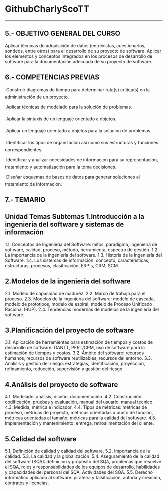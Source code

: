 # GithubCharlyScoTT
---------------------------
  5.- OBJETIVO GENERAL DEL CURSO
  ------------------------------
Aplicar técnicas de adquisición de datos (entrevistas, cuestionarios, sondeos, entre otros)
para el desarrollo de su proyecto de software.
Aplicar los elementos y conceptos integrados en los procesos de desarrollo de software para
la documentación adecuada de su proyecto de software.

  6.- COMPETENCIAS PREVIAS
  -----------------
 Construir diagramas de tiempo para determinar ruta(s) crítica(s) en la administración
de un proyecto.

 Aplicar técnicas de modelado para la solución de problemas.

 Aplicar la sintaxis de un lenguaje orientado a objetos.

 Aplicar un lenguaje orientado a objetos para la solución de problemas.

 Identificar los tipos de organización así como sus estructuras y funciones correspondientes.

 Identificar y analizar necesidades de información para su representación, tratamiento y automatización para la toma decisiones.

 Diseñar esquemas de bases de datos para generar soluciones al tratamiento de
información.

  7.- TEMARIO
--
Unidad Temas Subtemas
1.Introducción a la ingeniería del software y sistemas de información
--
1.1. Conceptos de Ingeniería del Software:
mitos, paradigma, ingeniería de software,
calidad, proceso, método, herramienta,
espectro de gestión.
1.2. La importancia de la ingeniería del
software.
1.3. Historia de la Ingeniería del Software.
1.4. Los sistemas de información: concepto,
características, estructuras, procesos,
clasificación, ERP´s, CRM, SCM.

2.Modelos de la ingeniería del software
--
2.1. Modelo de capacidad de madurez.
2.2. Marco de trabajo para el proceso.
2.3. Modelos de la ingeniería del software:
modelo de cascada, modelo de prototipos,
modelo de espiral, modelo de Proceso
Unificado Racional (RUP).
2.4. Tendencias modernas de modelos de la
ingeniería del software.

3.Planificación del proyecto de software
--
3.1. Aplicación de herramientas para estimación
de tiempos y costos de desarrollo de
software: GANTT, PERT/CPM, uso de
software para la estimación de tiempos y
costos.
3.2. Ámbito del software: recursos humanos,
recursos de software reutilizables, recursos
del entorno.
3.3. Análisis y gestión del riesgo: estrategias,
identificación, proyección, refinamiento,
reducción, supervisión y gestión del riesgo.

4.Análisis del proyecto de software
--
4.1. Modelado: análisis, diseño, documentación.
4.2. Construcción: codificación, pruebas y
evaluación, manual del usuario, manual
técnico.
4.3. Medida, métrica e indicador.
4.4. Tipos de métricas: métricas de proceso,
métricas de proyecto, métricas orientadas a
punto de función, métricas orientadas al
tamaño, métricas para la calidad del
software.
4.5. Implementación y mantenimiento: entrega,
retroalimentación del cliente.

5.Calidad del software
--
5.1. Definición de calidad y calidad del software.
5.2. Importancia de la calidad.
5.3. La calidad y la globalización.
5.4. Aseguramiento de la calidad del software
(SQA): definición y propósito del SQA,
problemas que resuelve el SQA, roles y
responsabilidades de los equipos de
desarrollo, habilidades y capacidades del
personal del SQA, Actividades del SQA.
5.5. Derecho informático aplicado al software:
piratería y falsificación, autoría y creación,
contratos y licencias.
